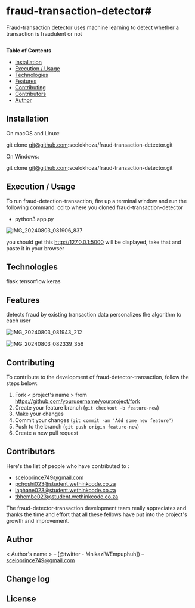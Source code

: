 # fraud-transaction-detector#


Fraud-transaction detector uses machine learning to detect whether a transaction is fraudulent or not


![]()

**Table of Contents**

- [Installation](#installation)
- [Execution / Usage](#execution--usage)
- [Technologies](#technologies)
- [Features](#features)
- [Contributing](#contributing)
- [Contributors](#contributors)
- [Author](#author)

## Installation

On macOS and Linux:

git clone git@github.com:scelokhoza/fraud-transaction-detector.git

On Windows:

git clone git@github.com:scelokhoza/fraud-transaction-detector.git

## Execution / Usage

To run fraud-detection-transaction, fire up a terminal window and run the following command:
cd to where you cloned fraud-transaction-detector

- python3 app.py

![IMG_20240803_081906_837](https://github.com/user-attachments/assets/04f33563-caa3-4f35-b27c-c6923332e3ff)

you should get this http://127.0.0.1:5000 will be displayed, take that and paste it in your browser


## Technologies

flask
tensorflow
keras

## Features

detects fraud by existing transaction data
personalizes the algorithm to each user

![IMG_20240803_081943_212](https://github.com/user-attachments/assets/f11e48a3-405d-4e4d-a9ce-4f09b2597565)


![IMG_20240803_082339_356](https://github.com/user-attachments/assets/fb8d80ed-f14b-49e5-ad02-a6d8ae79a04a)


## Contributing

To contribute to the development of fraud-detector-transaction, follow the steps below:

1. Fork < project's name > from <https://github.com/yourusername/yourproject/fork>
2. Create your feature branch (`git checkout -b feature-new`)
3. Make your changes
4. Commit your changes (`git commit -am 'Add some new feature'`)
5. Push to the branch (`git push origin feature-new`)
6. Create a new pull request

## Contributors

Here's the list of people who have contributed to <fraud-transaction-detector >:

- sceloprince749@gmail.com
- pchoshi023@student.wethinkcode.co.za
- iaphane023@student.wethinkcode.co.za
- tbhembe023@student.wethinkcode.co.za

The fraud-detector-transaction development team really appreciates and thanks the time and effort that all these fellows have put into the project's growth and improvement.

## Author

< Author's name > – [@twitter - MnikaziWEmpuphuh]) – sceloprince749@gmail.com

## Change log



## License
